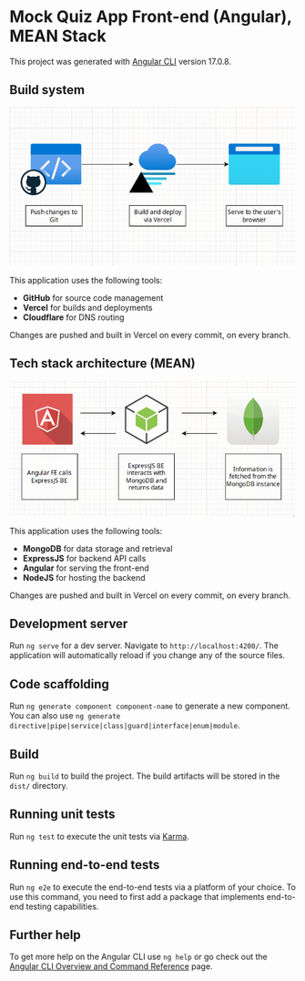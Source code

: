 # Mock Quiz App Front-end (Angular), MEAN Stack

This project was generated with [Angular CLI](https://github.com/angular/angular-cli) version 17.0.8.

## Build system

![Diragram of the bild system](img/buildsystem.png?raw=true "Build system")

This application uses the following tools:

- **GitHub** for source code management
- **Vercel** for builds and deployments
- **Cloudflare** for DNS routing

Changes are pushed and built in Vercel on every commit, on every branch.

## Tech stack architecture (MEAN)

![Diragram of the bild system](img/stackarchi.png?raw=true "Stack architecture")

This application uses the following tools:

- **MongoDB** for data storage and retrieval
- **ExpressJS** for backend API calls
- **Angular** for serving the front-end
- **NodeJS** for hosting the backend

Changes are pushed and built in Vercel on every commit, on every branch.

## Development server

Run `ng serve` for a dev server. Navigate to `http://localhost:4200/`. The application will automatically reload if you change any of the source files.

## Code scaffolding

Run `ng generate component component-name` to generate a new component. You can also use `ng generate directive|pipe|service|class|guard|interface|enum|module`.

## Build

Run `ng build` to build the project. The build artifacts will be stored in the `dist/` directory.

## Running unit tests

Run `ng test` to execute the unit tests via [Karma](https://karma-runner.github.io).

## Running end-to-end tests

Run `ng e2e` to execute the end-to-end tests via a platform of your choice. To use this command, you need to first add a package that implements end-to-end testing capabilities.

## Further help

To get more help on the Angular CLI use `ng help` or go check out the [Angular CLI Overview and Command Reference](https://angular.io/cli) page.
